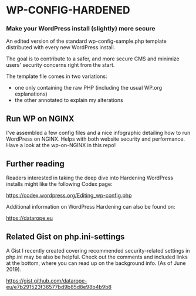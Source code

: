 # WP-CONFIG-HARDENED
### Make your WordPress install (slightly) more secure

An edited version of the standard wp-config-sample.php template distributed with every new WordPress install.

The goal is to contribute to a safer, and more secure CMS and minimize users' security concerns right from the start.

The template file comes in two variations:
- one only containing the raw PHP (including the usual WP.org explanations)
- the other annotated to explain my alterations

## Run WP on NGINX
I've assembled a few config files and a nice infographic detailing how to run WordPress on NGINX. 
Helps with both website security and performance. Have a look at the wp-on-NGINX in this repo!

## Further reading
Readers interested in taking the deep dive into Hardening WordPress installs might like the following Codex page:

https://codex.wordpress.org/Editing_wp-config.php

Additional information on WordPress Hardening can also be found on:

https://datarope.eu

## Related Gist on php.ini-settings
A Gist I recently created covering recommended security-related settings in php.ini may be also be helpful. Check out the comments and included links at the bottom, where you can read up on the background info. (As of June 2019).

https://gist.github.com/datarope-eu/e7b291523f36577bd9b85d8e98b4b9b8
